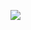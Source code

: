 [![](https://www.herokucdn.com/deploy/button.png)](https://heroku.com/deploy?template=https://github.com/ujnkoppw/wfa-vmess.git)
